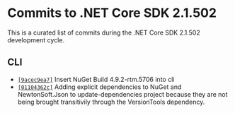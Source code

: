 # Commits to .NET Core SDK 2.1.502

This is a curated list of commits during the .NET Core SDK 2.1.502 development cycle.

## CLI

* [`[9acec9ea7]`](https://github.com/dotnet/cli/commit/9acec9ea7) Insert NuGet Build 4.9.2-rtm.5706 into cli
* [`[01104362c]`](https://github.com/dotnet/cli/commit/01104362c) Adding explicit dependencies to NuGet and NewtonSoft.Json to update-dependencies project because they are not being brought transitivily through the VersionTools dependency.
